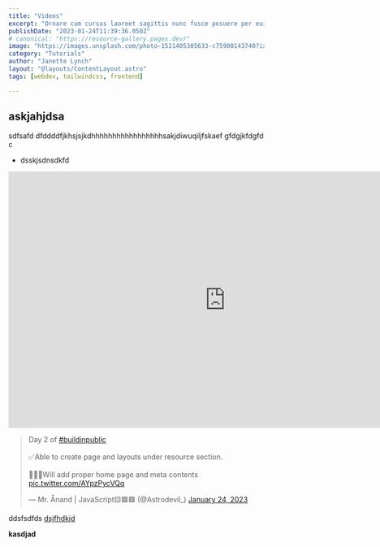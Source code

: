 ```yaml
---
title: "Videos"
excerpt: "Ornare cum cursus laoreet sagittis nunc fusce posuere per euismod dis vehicula a, semper fames lacus maecenas dictumst pulvinar neque enim non potenti. Torquent hac sociosqu eleifend potenti."
publishDate: "2023-01-24T11:39:36.050Z"
# canonical: "https://resource-gallery.pages.dev/"
image: "https://images.unsplash.com/photo-1521405305633-c75900143740?ixlib=rb-4.0.3&ixid=MnwxMjA3fDB8MHxwaG90by1wYWdlfHx8fGVufDB8fHx8&auto=format&fit=crop&w=2076&q=80"
category: "Tutorials"
author: "Janette Lynch"
layout: "@layouts/ContentLayout.astro"
tags: [webdev, tailwindcss, frontend]

---
```


## askjahjdsa
sdfsafd
dfddddfjkhsjsjkdhhhhhhhhhhhhhhhhhsakjdiwuqiljfskaef
gfdgjkfdgfd
c
- dsskjsdnsdkfd

<iframe width="853" height="505" src="https://www.youtube.com/embed/PbjHxIuHduU" title="The best stack for your next project" frameborder="0" allow="accelerometer; autoplay; clipboard-write; encrypted-media; gyroscope; picture-in-picture" allowfullscreen></iframe> 



<blockquote class="twitter-tweet" data-lang="en" data-theme="dark"><p lang="en" dir="ltr">Day 2 of <a href="https://twitter.com/hashtag/buildinpublic?src=hash&amp;ref_src=twsrc%5Etfw">#buildinpublic</a> <br><br>✅Able to create page and layouts under resource section.<br><br>🧑🏼‍💻Will add proper home page and meta contents <a href="https://t.co/AYpzPycVQq">pic.twitter.com/AYpzPycVQq</a></p>&mdash; Mr. Ånand | JavaScript🟨🟩🟩 (@Astrodevil_) <a href="https://twitter.com/Astrodevil_/status/1617801941639364609?ref_src=twsrc%5Etfw">January 24, 2023</a></blockquote> <script async src="https://platform.twitter.com/widgets.js" charset="utf-8"></script> 


ddsfsdfds
[dsjfhdkjd](www.mranand.com)

**kasdjad**